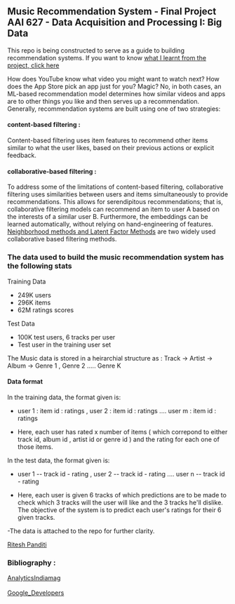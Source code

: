 ## Music Recommendation System - Final Project AAI 627 - Data Acquisition and Processing I: Big Data

This repo is being constructed to serve as a guide to building recommendation systems. If you want to know [what I learnt from the project, click here](https://github.com/MoronSlayer/Music-Recommendation-System/blob/main/628_final_proj_Prashant_Ritesh.pdf)

How does YouTube know what video you might want to watch next? How does the App Store pick an app just for you? Magic? No, in both cases, an ML-based recommendation model determines how similar videos and apps are to other things you like and then serves up a recommendation.
Generally, recommendation systems are built using one of two strategies:
#### content-based filtering :
 Content-based filtering uses item features to recommend other items similar to what the user likes, based on their previous actions or explicit feedback.
#### collaborative-based filtering : 
To address some of the limitations of content-based filtering, collaborative filtering uses similarities between users and items simultaneously to provide recommendations. This allows for serendipitous recommendations; that is, collaborative filtering models can recommend an item to user A based on the interests of a similar user B. Furthermore, the embeddings can be learned automatically, without relying on hand-engineering of features. 
[Neighborhood methods and Latent Factor Methods](https://www.asc.ohio-state.edu/statistics/dmsl//Koren_2009.pdf) are two widely used collaborative based filtering methods.

### The data used to build the music recommendation system has the following stats 

Training Data
 - 249K users 
 - 296K items 
 - 62M ratings scores
 
Test Data
 - 100K test users, 6 tracks per user
 - Test user in the training user set

The Music data is stored in a heirarchial structure as : 
Track -> Artist -> Album -> Genre 1 , Genre 2 ..... Genre K

#### Data format 
In the training data, the format given is:

- user 1 : item id : ratings , user 2 : item id : ratings .... user m : item id : ratings

- Here, each user has rated x number of items ( which correpond to either track id, album id , artist id or genre id ) and the rating for each one of those items. 

In the test data, the format given is: 

- user 1 -- track id - rating , user 2 -- track id - rating .... user n -- track id - rating

- Here, each user is given 6 tracks of which predictions are to be made to check which 3 tracks will the user will like and the 3 tracks he'll dislike. The objective of the system is to predict each user's ratings for their 6 given tracks. 

-The data is attached to the repo for further clarity.

<div class="badge-base LI-profile-badge" data-locale="en_US" data-size="large" data-theme="dark" data-type="HORIZONTAL" data-vanity="ritesh-980" data-version="v1"><a class="badge-base__link LI-simple-link" href="https://www.linkedin.com/in/ritesh-980?trk=profile-badge">Ritesh Panditi</a></div>
              
<script src="https://platform.linkedin.com/badges/js/profile.js" async defer type="text/javascript"></script>











### Bibliography :
[AnalyticsIndiamag](https://analyticsindiamag.com/collaborative-filtering-vs-content-based-filtering-for-recommender-systems/)<br />  \
[Google_Developers](https://developers.google.com/machine-learning/recommendation)
